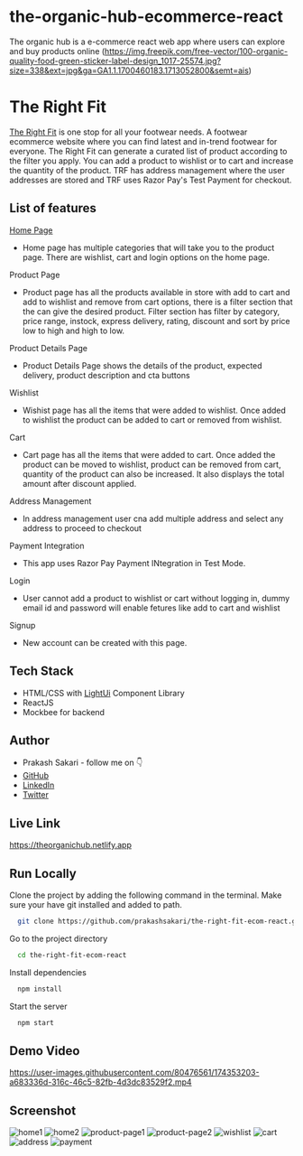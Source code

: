 # the-organic-hub-ecommerce-react
The organic hub is a e-commerce react web app where users can explore and buy products online
(https://img.freepik.com/free-vector/100-organic-quality-food-green-sticker-label-design_1017-25574.jpg?size=338&ext=jpg&ga=GA1.1.1700460183.1713052800&semt=ais)


# The Right Fit

[The Right Fit](https://theorganichub.netlify.app/) is one stop for all your footwear needs. A footwear ecommerce website where you can find latest and in-trend footwear for everyone. The Right Fit can generate a curated list of product according to the filter you apply. You can add a product to wishlist or to cart and increase the quantity of the product. TRF has address management where the user addresses are stored and TRF uses Razor Pay's Test Payment for checkout.


## List of features
[Home Page](https://theorganichub.netlify.app/)
- Home page has multiple categories that will take you to the product page. There are wishlist, cart and login options on the home page.

Product Page
-   Product page has all the products available in store with add to cart and add to wishlist and remove from cart options, there is a filter section that the can give the desired product. Filter section has filter by category, price range, instock, express delivery, rating, discount and sort by price low to high and high to low.

Product Details Page
-   Product Details Page shows the details of the product, expected delivery, product description and cta buttons

Wishlist
-   Wishist page has all the items that were added to wishlist. Once added to wishlist the product can be added to cart or removed from wishlist.

Cart
-   Cart page has all the items that were added to cart. Once added the product can be moved to wishlist, product can be removed from cart, quantity of the product can also be increased. It also displays the total amount after discount applied.

Address Management
-   In address management user cna add multiple address and select any address to proceed to checkout

Payment Integration
-   This app uses Razor Pay Payment INtegration in Test Mode.

Login
-   User cannot add a product to wishlist or cart without logging in, dummy email id and password will enable fetures like add to cart and wishlist

Signup
-   New account can be created with this page.



## Tech Stack

- HTML/CSS with [LightUi](https://uilight.netlify.app/) Component Library
- ReactJS
- Mockbee for backend


## Author

-   Prakash Sakari - follow me on 👇
-   [GitHub](https://www.github.com/abhinav2697)
-   [LinkedIn](https://www.linkedin.com/in/abhinav-kulkarni-95103588/)
-   [Twitter](https://twitter.com/abhinav2697)


## Live Link

https://theorganichub.netlify.app


## Run Locally

Clone the project by adding the following command in the terminal.
Make sure your have git installed and added to path.

```bash
  git clone https://github.com/prakashsakari/the-right-fit-ecom-react.git
```

Go to the project directory

```bash
  cd the-right-fit-ecom-react
```

Install dependencies

```bash
  npm install
```

Start the server

```bash
  npm start
```

## Demo Video
https://user-images.githubusercontent.com/80476561/174353203-a683336d-316c-46c5-82fb-4d3dc83529f2.mp4




## Screenshot
![home1](https://user-images.githubusercontent.com/80476561/174353291-9aed0f6c-4171-4052-948d-095ae12ecbb8.png)
![home2](https://user-images.githubusercontent.com/80476561/174353314-1b5bd344-edd7-4cdc-9032-b950d1cf5d6b.png)
![product-page1](https://user-images.githubusercontent.com/80476561/174353349-b34cd494-8b0a-4fe8-aefc-a283e84b19f3.png)
![product-page2](https://user-images.githubusercontent.com/80476561/174353383-ce54eabb-5043-4b5c-b3ed-bc1c5b24990c.png)
![wishlist](https://user-images.githubusercontent.com/80476561/174353421-66f6612a-e93a-4adb-ae26-5be56a694642.png)
![cart](https://user-images.githubusercontent.com/80476561/174353434-d7864676-307c-464c-b02c-9e7b0920acda.png)
![address](https://user-images.githubusercontent.com/80476561/174353450-e0d607c8-3515-4239-b121-60c4ace94cf5.png)
![payment](https://user-images.githubusercontent.com/80476561/174353495-26c1084f-f42e-4388-91b0-999460ee2881.png)
